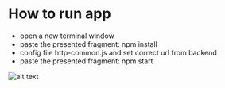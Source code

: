 # How to run app
* open a new terminal window
* paste the presented fragment: npm install
* config file http-common.js and set correct url from backend
* paste the presented fragment: npm start 

![alt text](https://github.com/Eryk1997/Adsfox/adsfox_frontend/master/home.jpg?raw=true)